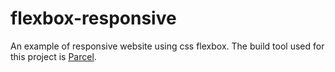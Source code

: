 # flexbox-responsive
An example of responsive website using css flexbox. The build tool used for this project is [Parcel](https://github.com/parcel-bundler/parcel).
